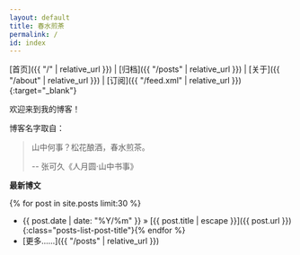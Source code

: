 ```yaml
---
layout: default
title: 春水煎茶
permalink: /
id: index
---
```


[首页]({{ "/" | relative_url }}) <span class="nav-divider">|</span>
[归档]({{ "/posts" | relative_url }}) <span class="nav-divider">|</span>
[关于]({{ "/about" | relative_url }}) <span class="nav-divider">|</span>
[订阅]({{ "/feed.xml" | relative_url }}){:target="_blank"}

欢迎来到我的博客！

博客名字取自：

> 山中何事？松花酿酒，春水煎茶。
>
> -- 张可久《人月圆·山中书事》

**最新博文**

{% for post in site.posts limit:30 %}
* <span class="post-date-container"><span class="posts-list-post-date">{{ post.date | date: "%Y/%m" }}</span> »</span>
  [{{ post.title | escape }}]({{ post.url }}){:class="posts-list-post-title"}{% endfor %}
* [更多......]({{ "/posts" | relative_url }})

